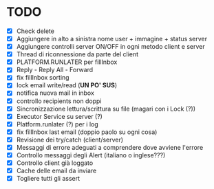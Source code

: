 # TODO

- [x] Check delete
- [x] Aggiungere in alto a sinistra nome user + immagine + status server
- [x] Aggiungere controlli server ON/OFF in ogni metodo client e server
- [x] Thread di riconnessione da parte del client
- [x] PLATFORM.RUNLATER per fillInbox
- [x] Reply - Reply All - Forward
- [x] fix fillInbox sorting
- [x] lock email write/read (**UN PO' SUS**)
- [x] notifica nuova mail in inbox
- [x] controllo recipients non doppi
- [x] Sincronizzazione lettura/scrittura su file (magari con i Lock (?))
- [x] Executor Service su server (?)
- [x] Platform.runlater (?) per i log
- [x] fix fillInbox last email (doppio paolo su ogni cosa)
- [x] Revisione dei try/catch (client/server)
- [x] Messaggi di errore adeguati a comprendere dove avviene l'errore
- [x] Controllo messaggi degli Alert (italiano o inglese???)
- [x] Controllo client già loggato
- [x] Cache delle email da inviare
- [x] Togliere tutti gli assert